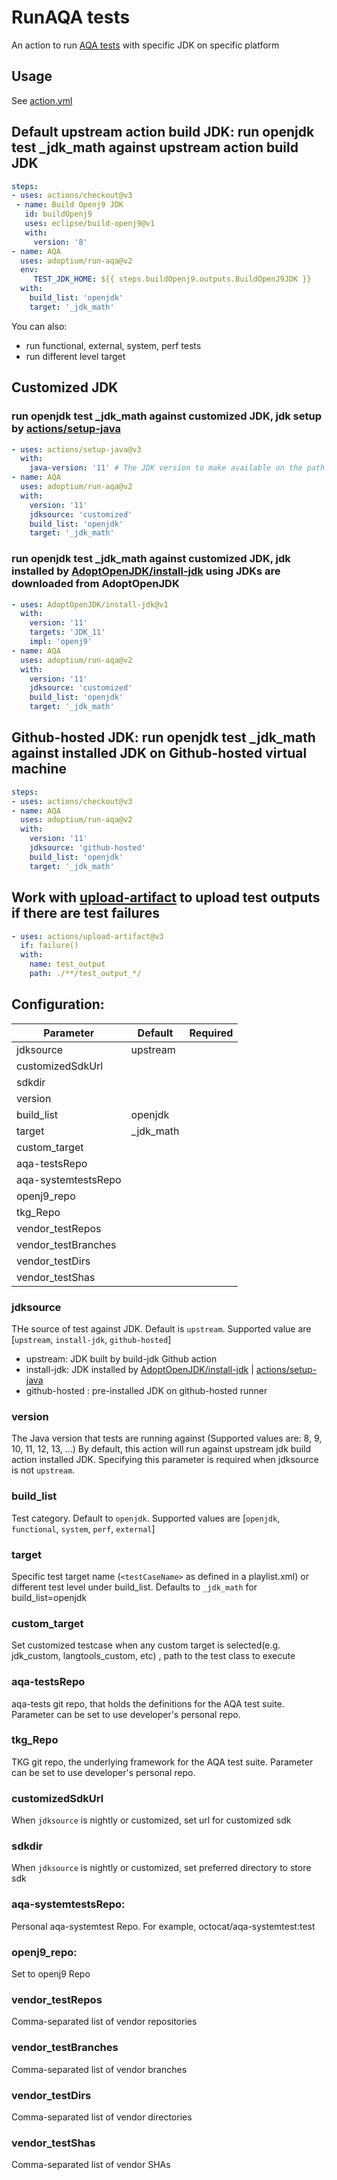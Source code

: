# RunAQA tests

An action to run [AQA tests](https://github.com/adoptium/aqa-tests) with specific JDK on specific platform

## Usage

See [action.yml](https://github.com/adoptium/run-aqa/blob/master/action.yml)

## Default upstream action build JDK: run openjdk test _jdk_math against upstream action build JDK

```yaml
steps:
- uses: actions/checkout@v3
 - name: Build Openj9 JDK
   id: buildOpenj9
   uses: eclipse/build-openj9@v1
   with:
     version: '8'
- name: AQA
  uses: adoptium/run-aqa@v2
  env:
     TEST_JDK_HOME: ${{ steps.buildOpenj9.outputs.BuildOpenJ9JDK }}
  with: 
    build_list: 'openjdk'
    target: '_jdk_math'
```
You can also:
  - run functional, external, system, perf tests
  - run different level target

## Customized JDK
### run openjdk test _jdk_math against customized JDK, jdk setup by [actions/setup-java](https://github.com/actions/setup-java)

```yaml
- uses: actions/setup-java@v3
  with:
    java-version: '11' # The JDK version to make available on the path.
- name: AQA
  uses: adoptium/run-aqa@v2
  with: 
    version: '11'
    jdksource: 'customized'
    build_list: 'openjdk'
    target: '_jdk_math'
 ```
### run openjdk test _jdk_math against customized JDK, jdk installed by [AdoptOpenJDK/install-jdk](https://github.com/AdoptOpenJDK/install-jdk) using JDKs are downloaded from AdoptOpenJDK

```yaml
- uses: AdoptOpenJDK/install-jdk@v1
  with:
    version: '11'
    targets: 'JDK_11'
    impl: 'openj9'
- name: AQA
  uses: adoptium/run-aqa@v2
  with: 
    version: '11'
    jdksource: 'customized'
    build_list: 'openjdk'
    target: '_jdk_math'
 ```

## Github-hosted JDK: run openjdk test _jdk_math against installed JDK on Github-hosted virtual machine

```yaml
steps:
- uses: actions/checkout@v3
- name: AQA
  uses: adoptium/run-aqa@v2
  with: 
    version: '11'
    jdksource: 'github-hosted'
    build_list: 'openjdk'
    target: '_jdk_math'
```

## Work with [upload-artifact](https://github.com/actions/upload-artifact) to upload test outputs if there are test failures

```yaml
- uses: actions/upload-artifact@v3
  if: failure()
  with:
    name: test_output
    path: ./**/test_output_*/
```

## Configuration:

| Parameter | Default | Required |
| ------ | ------ | ------ |
| jdksource | upstream | |
| customizedSdkUrl |  | |
| sdkdir |  | |
| version |  | |
| build_list | openjdk | |
| target | _jdk_math | |
| custom_target |  | |
| aqa-testsRepo |  | |
| aqa-systemtestsRepo |  | |
| openj9_repo |  | |
| tkg_Repo |  | |
| vendor_testRepos |  | |
| vendor_testBranches|  | |
| vendor_testDirs  |  | |
| vendor_testShas|  | |

### jdksource
THe source of test against JDK. Default is `upstream`. Supported value are [`upstream`, `install-jdk`, `github-hosted`]
  - upstream: JDK built by build-jdk Github action
  - install-jdk: JDK installed by [AdoptOpenJDK/install-jdk](https://github.com/AdoptOpenJDK/install-jdk) | [actions/setup-java](https://github.com/actions/setup-java)
  - github-hosted : pre-installed JDK on github-hosted runner

### version
The Java version that tests are running against (Supported values are: 8, 9, 10, 11, 12, 13, ...)
By default, this action will run against upstream jdk build action installed JDK. Specifying this parameter is required when jdksource is not `upstream`.

### build_list
Test category. Default to `openjdk`. Supported values are [`openjdk`, `functional`, `system`, `perf`, `external`]

### target
Specific test target name (`<testCaseName>` as defined in a playlist.xml) or different test level under build_list. Defaults to `_jdk_math` for build_list=openjdk

### custom_target
Set customized testcase when any custom target is selected(e.g. jdk_custom, langtools_custom, etc) , path to the test class to execute

### aqa-testsRepo
aqa-tests git repo, that holds the definitions for the AQA test suite. Parameter can be set to use developer's personal repo. 

### tkg_Repo
TKG git repo, the underlying framework for the AQA test suite. Parameter can be set to use developer's personal repo.

### customizedSdkUrl
When `jdksource` is nightly or customized, set url for customized sdk

### sdkdir
When `jdksource` is nightly or customized, set preferred directory to store sdk

### aqa-systemtestsRepo:
Personal aqa-systemtest Repo. For example, octocat/aqa-systemtest:test

### openj9_repo:
Set to openj9 Repo

### vendor_testRepos
Comma-separated list of vendor repositories

### vendor_testBranches
Comma-separated list of vendor branches

### vendor_testDirs
Comma-separated list of vendor directories

### vendor_testShas
Comma-separated list of vendor SHAs
